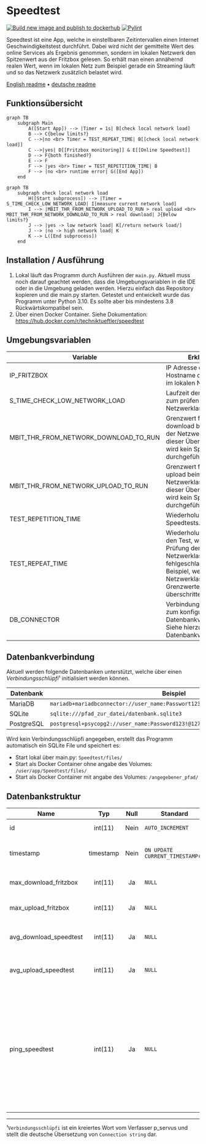 # Speedtest
[![Build new image and publish to dockerhub](https://github.com/Technik-Tueftler/Speedtest/actions/workflows/build.yml/badge.svg)](https://github.com/Technik-Tueftler/Speedtest/actions/workflows/build.yml) [![Pylint](https://github.com/Technik-Tueftler/Speedtest/actions/workflows/pylint.yml/badge.svg)](https://github.com/Technik-Tueftler/Speedtest/actions/workflows/pylint.yml)

Speedtest ist eine App, welche in einstellbaren Zeitintervallen einen Internet Geschwindigkeitstest durchführt. Dabei wird nicht der gemittelte Wert des online Services als Ergebnis genommen, sondern im lokalen Netzwerk den Spitzenwert aus der Fritzbox gelesen. So erhält man einen annähernd realen Wert, wenn im lokalen Netz zum Beispiel gerade ein Streaming läuft und so das Netzwerk zusätzlich belastet wird.

[English readme](https://github.com/Technik-Tueftler/Speedtest/blob/main/README.md)
 • [deutsche readme](https://github.com/Technik-Tueftler/Speedtest/blob/main/README.de.md)

## Funktionsübersicht
```mermaid
graph TB
    subgraph Main
        A([Start App]) --> |Timer = 1s| B[check local network load]
        B --> C{below limits?}
        C -->|no <br> Timer = TEST_REPEAT_TIME| B[[check local network load]]
        C -->|yes| D[[Fritzbox monitoring]] & E[[Online Speedtest]]
        D --> F{both finished?}
        E --> F
        F --> |yes <br> Timer = TEST_REPETITION_TIME| B
        F --> |no <br> runtime error| G([End App])
    end
```

```mermaid
graph TB
    subgraph check local network load
        H([Start subprocess]) --> |Timer = S_TIME_CHECK_LOW_NETWORK_LOAD| I[measure current network load]
        I --> |MBIT_THR_FROM_NETWORK_UPLOAD_TO_RUN > real upload <br> MBIT_THR_FROM_NETWORK_DOWNLOAD_TO_RUN > real download| J{Below limits?}
        J --> |yes -> low network load| K[/return network load/]
        J --> |no -> high network load| K
        K --> L([End subprocess])
    end
```

## Installation / Ausführung
1. Lokal läuft das Programm durch Ausführen der `main.py`. Aktuell muss noch darauf geachtet werden, dass die Umgebungsvariablen in die IDE oder in die Umgebung geladen werden. Hierzu einfach das Repository kopieren und die main.py starten. Getestet und entwickelt wurde das Programm unter Python 3.10. Es sollte aber bis mindestens 3.8 Rückwärtskompatibel sein.
2. Über einen Docker Container. Siehe Dokumentation: <https://hub.docker.com/r/techniktueftler/speedtest>

## Umgebungsvariablen
|Variable|Erklärung|Einheit|Standardwert|
|---|---|:-:|---|
|IP_FRITZBOX|IP Adresse oder Hostname der Fritzbox im lokalen Netzwerk|-|`fritz.box`|
|S_TIME_CHECK_LOW_NETWORK_LOAD|Laufzeit der Messung zum prüfen der Netzwerklast|Sekunden|`10`|
|MBIT_THR_FROM_NETWORK_DOWNLOAD_TO_RUN|Grenzwert für den download beim prüfen der Netzwerklast. Wird dieser Überschritten, wird kein Speedtest durchgeführt.|Mbit/s|`10`|
|MBIT_THR_FROM_NETWORK_UPLOAD_TO_RUN|Grenzwert für den upload beim prüfen der Netzwerklast. Wird dieser Überschritten, wird kein Speedtest durchgeführt.|Mbit/s|`2`|
|TEST_REPETITION_TIME|Wiederholungszeit des Speedtests.|Sekunden|`21600`|
|TEST_REPEAT_TIME|Wiederholungszeit für den Test, wenn die Prüfung der Netzwerklast fehlgeschlagen ist. Beispiel, wenn die Netzwerklast die Grenzwerte überschritten hat.|Sekunden|`3600`|
|DB_CONNECTOR|Verbindungsschlüpfi¹ zum konfigurieren der Datenbankverbindung. Siehe hierzu Kapitel Datenbankverbindungen.|-|`sqlite:///./Speedtest/files/measurements.sqlite3`|

## Datenbankverbindung
Aktuell werden folgende Datenbanken unterstützt, welche über einen *Verbindungsschlüpfi*¹ initialisiert werden können.

|Datenbank|Beispiel|
|---|---|
|MariaDB|`mariadb+mariadbconnector://user_name:Passwort123!@127.0.0.1:3306/datenbank_name`|
|SQLite|`sqlite:///pfad_zur_datei/datenbank.sqlite3`|
|PostgreSQL|`postgresql+psycopg2://user_name:Password123!@127.0.0.1/database_name`|

Wird kein Verbindungsschlüpfi angegeben, erstellt das Programm automatisch ein SQLite File und speichert es:

* Start lokal über main.py: `Speedtest/files/`
* Start als Docker Container ohne angabe des Volumes: `/user/app/Speedtest/files/`
* Start als Docker Container mit angabe des Volumes: `/angegebener_pfad/`

## Datenbankstruktur
|Name|Typ|Null|Standard|Erklärung|Einheit|
|---|:-:|:-:|---|---|:-:|
|id|int(11)|Nein|`AUTO_INCREMENT`|Eindeutige ID des Eintrages|-|
|timestamp|timestamp|Nein|`ON UPDATE CURRENT_TIMESTAMP()`|Zeitpunkt der beendeten und eingetragenen Messung|-|
|max_download_fritzbox|int(11)|Ja|`NULL`|Maximalwert für den Download aus der Fritzbox|Bits/s|
|max_upload_fritzbox|int(11)|Ja|`NULL`|Maximalwert für den Upload aus der Fritzbox|Bits/s|
|avg_download_speedtest|int(11)|Ja|`NULL`|Zurückgegebener Wert für den Download von www.speedtest.net|Bits/s|
|avg_upload_speedtest|int(11)|Ja|`NULL`|Zurückgegebener Wert für den Upload von www.speedtest.net|Bits/s|
|ping_speedtest|int(11)|Ja|`NULL`|Zurückgegebener Wert für die Antwortzeit von www.speedtest.net. Dieser Wert unterscheidet sich stark und ist meist sehr hoch. Die Vermutung ist, dass hier auch die Durchlaufzeit des Programmes enthalten ist und spiegelt nicht die wahre Antwortzeit wieder.|ms|

----
¹`Verbindungsschlüpfi` ist ein kreiertes Wort vom Verfasser p_servus und stellt die deutsche Übersetzung von `Connection string` dar.
